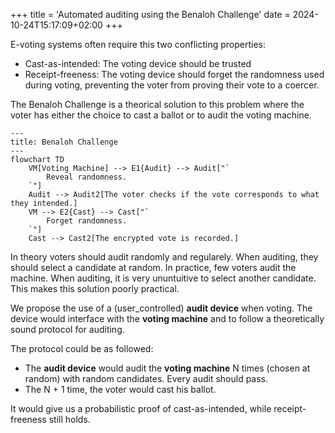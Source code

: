 +++
title = 'Automated auditing using the Benaloh Challenge'
date = 2024-10-24T15:17:09+02:00
+++

E-voting systems often require this two conflicting properties:
- Cast-as-intended: The voting device should be trusted
- Receipt-freeness: The voting device should forget the randomness used during voting, preventing the voter from proving their vote to a coercer.

The Benaloh Challenge is a theorical solution to this problem where the voter has either the choice to cast a ballot or to audit the voting machine.

```mermaid
---
title: Benaloh Challenge
---
flowchart TD
    VM[Voting Machine] --> E1{Audit} --> Audit["`
        Reveal randomness.
    `"]
    Audit --> Audit2[The voter checks if the vote corresponds to what they intended.]
    VM --> E2{Cast} --> Cast["`
        Forget randomness.
    `"]
    Cast --> Cast2[The encrypted vote is recorded.]
```

In theory voters should audit randomly and regularely. When auditing, they should select a candidate at random. In practice, few voters audit the machine. When auditing, it is very ununtuitive to select another candidate. This makes this solution poorly practical.

We propose the use of a (user\_controlled) **audit device** when voting. The device would interface with the **voting machine** and to follow a theoretically sound protocol for auditing.

The protocol could be as followed:
- The **audit device** would audit the **voting machine** N times (chosen at random) with random candidates. Every audit should pass.
- The N + 1 time, the voter would cast his ballot.

It would give us a probabilistic proof of cast-as-intended, while receipt-freeness still holds.
